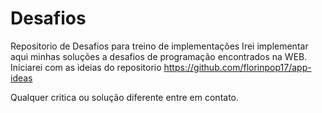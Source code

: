 # Desafios
Repositorio de Desafios para treino de implementações 
Irei implementar aqui minhas soluções a desafios de programação encontrados na WEB.
Iniciarei com as ideias do repositorio https://github.com/florinpop17/app-ideas


Qualquer critica ou solução diferente entre em contato.
